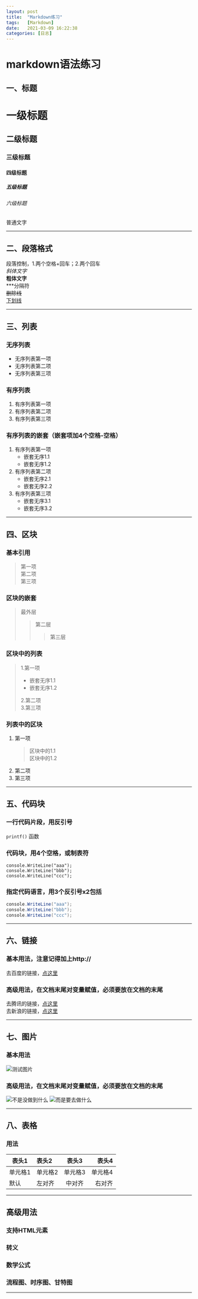 ```yaml
---
layout: post
title:  "Markdown练习"
tags:   [Markdown]
date:   2021-03-09 16:22:38
categories: [日志]
---
```

# markdown语法练习
## 一、标题
# 一级标题
## 二级标题
### 三级标题
#### 四级标题
##### 五级标题
###### 六级标题
普通文字
* * *
## 二、段落格式
段落控制，1.两个空格+回车；2.两个回车  
*斜体文字*  
**粗体文字**  
***分隔符  
~~删除线~~    
<u>下划线</u>  
* * *
## 三、列表
### 无序列表
- 无序列表第一项
- 无序列表第二项
- 无序列表第三项
### 有序列表
1. 有序列表第一项
2. 有序列表第二项
3. 有序列表第三项
### 有序列表的嵌套（嵌套项加4个空格-空格）
1. 有序列表第一项
    - 嵌套无序1.1
    - 嵌套无序1.2
2. 有序列表第二项
    - 嵌套无序2.1
    - 嵌套无序2.2
3. 有序列表第三项
    - 嵌套无序3.1
    - 嵌套无序3.2
* * *
## 四、区块
### 基本引用
> 第一项  
> 第二项  
> 第三项  
### 区块的嵌套
> 最外层
> > 第二层
> > > 第三层
### 区块中的列表
> 1.第一项  
> - 嵌套无序1.1  
> - 嵌套无序1.2  
>
> 2.第二项  
> 3.第三项  
### 列表中的区块
1. 第一项
    > 区块中的1.1  
    > 区块中的1.2  
2. 第二项
3. 第三项
* * *
## 五、代码块
### 一行代码片段，用反引号  
`printf()` 函数
### 代码块，用4个空格，或制表符  
    console.WriteLine("aaa");
    console.WriteLine("bbb");
    console.WriteLine("ccc");
### 指定代码语言，用3个反引号x2包括
```C#
console.WriteLine("aaa");
console.WriteLine("bbb");
console.WriteLine("ccc");
```
* * * * *
## 六、链接
### 基本用法，注意记得加上http://
去百度的链接，[点这里](http://www.baidu.com/)
### 高级用法，在文档末尾对变量赋值，必须要放在文档的末尾
去腾讯的链接，[点这里][1]  
去新浪的链接，[点这里][2]
* * * * *
## 七、图片
### 基本用法
![测试图片](https://ww3.sinaimg.cn/small/67643221jw9dzhoyxi0lpj.jpg)
### 高级用法，在文档末尾对变量赋值，必须要放在文档的末尾
![不是没做到什么][3]
![而是要去做什么][4]
* * * * *
## 八、表格
### 用法
|表头1|表头2|表头3|表头4|
|---|:--|:-:|--:|
|单元格1|单元格2|单元格3|单元格4|
|默认|左对齐|中对齐|右对齐|
* * * * *
## 高级用法
### 支持HTML元素

### 转义
### 数学公式
### 流程图、时序图、甘特图

* * * * *
[1]: http://www.qq.com/  
[2]: http://www.sina.com.cn/
[3]: https://wx1.sinaimg.cn/mw690/67643221gy1gobbcy6rdpj20a302yq3i.jpg
[4]: https://wx1.sinaimg.cn/mw690/67643221gy1gobbctpy10j209p0313yv.jpg
